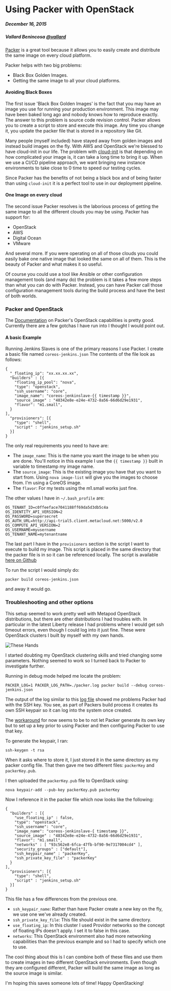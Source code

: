 # Using Packer with OpenStack
##### December 16, 2015
##### Vallard Benincosa [@vallard](http://twitter.com/vallard)

[Packer](http://packer.io) is a great tool because it allows you to easily create and distribute
the same image on every cloud platform.  

Packer helps with two big problems:
* Black Box Golden Images.
* Getting the same image to all your cloud platforms. 

#### Avoiding Black Boxes

The first issue 'Black Box Golden Images' is the fact that you may have an image you use for running
your production environment.  This image may have been baked long ago and nobody knows how to reproduce
exactly.  The answer to this problem is source code revision control.  Packer allows you to create a 
script to store and execute this image.  Any time you change it, you update the packer file that is 
stored in a repository like Git. 

Many people (myself included) have stayed away from golden images and instead build images on the fly. 
With AWS and OpenStack we're blessed to have cloud-init in our life.  The problem with [cloud-init](https://cloudinit.readthedocs.org/en/latest/) is that
depending on how complicated your image is, it can take a long time to bring it up. When we use a 
CI/CD pipeline approach, we want bringing new instance environments to take close to 0 time to speed our
testing cycles.  

Since Packer has the benefits of not being a black box and of being faster than using ```cloud-init```
it is a perfect tool to use in our deployment pipeline.  

#### One Image on every cloud

The second issue Packer resolves is the laborious process of getting the same image to all the different clouds
you may be using.  Packer has support for:

* OpenStack
* AWS
* Digital Ocean
* VMware

And several more. If you were operating on all of those clouds you could easily bake one native image that looked the
same on all of them.  This is the beauty of Packer and what makes it so useful. 

Of course you could use a tool like Ansible or other configuration management tools (and many do) the problem is it 
takes a few more steps than what you can do with Packer.  Instead, you can have Packer call those configuration management
tools during the build process and have the best of both worlds. 

### Packer and OpenStack

The [Documentation](https://www.packer.io/docs/builders/openstack.html) on Packer's OpenStack capabilities is 
pretty good.  Currently there are a few gotchas I have run into I thought I would point out.  

#### A basic Example

Running Jenkins Slaves is one of the primary reasons I use Packer.  I create a basic file named ```coreos-jenkins.json```
The contents of the file look as follows: 
```
{
  "_floating_ip": "xx.xx.xx.xx",
  "builders" : [{
    "floating_ip_pool": "nova",
    "type": "openstack",
    "ssh_username": "core", 
    "image_name": "coreos-jenkinslave-{{ timestamp }}",
    "source_image" : "48342e8e-e24e-4732-8a56-66d6d29e1931",
    "flavor": "m1.small",
  }
],
  "provisioners": [{
    "type": "shell",
    "script" : "jenkins_setup.sh"
  }]  
}
```

The only real requirements you need to have are: 
* The ```image_name```: This is the name you want the image to be when you are done. You'll notice in this example I use the ```{{ timestamp }}``` built in variable to timestamp my image name. 
* The ```source_image```: This is the existing image you have that you want to start from.  Using ```nova image-list``` will give you the images to choose from.  I'm using a CoreOS image.  
* The ```flavor```: For my tests using the m1.small works just fine. 

The other values I have in ```~/.bash_profile``` are: 
```
OS_TENANT_ID=c0ffeeface7041188ff69da5d3db5c4a
OS_IDENTITY_API_VERSION=2
OS_PASSWORD=supersecret
OS_AUTH_URL=http://api-trial5.client.metacloud.net:5000/v2.0
OS_COMPUTE_API_VERSION=2
OS_USERNAME=myusername
OS_TENANT_NAME=mytenantname
```

The last part I have in the ```provisioners``` section is the script I want to execute to build my image.  This script
is placed in the same directory that the packer file is in so it can be referenced locally.  The script is
available [here on Github](https://raw.githubusercontent.com/vallard/CiscoCloudDayLab1/master/00-Setup/Packer/jenkins_setup.sh)

To run the script I would simply do: 
```
packer build coreos-jenkins.json
```
and away it would go. 

### Troubleshooting and other options

This setup seemed to work pretty well with Metapod OpenStack distributions, but there are other distributions I had
troubles with.  In particular in the latest Liberty release I had problems where I would get ssh timeout errors, even
though I could log into it just fine. These were OpenStack clusters I built by myself with my own hands. 

![These Hands](http://www.quickmeme.com/img/6d/6d81c6fb0767104e2a58dce3f5e3666e5a34c41f407bcac7a3f1c75b0c0be46d.jpg "OpenStack built with these hands")

I started doubting my OpenStack clustering skills and tried changing some parameters.  Nothing seemed to work so I
turned back to Packer to investigate further. 

Running in debug mode helped me locate the problem: 
```
PACKER_LOG=1 PACKER_LOG_PATH=./packer.log packer build --debug coreos-jenkins.json 
```
The output of the log similar to this [log file](https://gist.github.com/crimsongreen/52f2e7d21f77471835eb) showed me 
problems Packer had with the SSH key.  You see, as part of Packers build process it creates
its own SSH keypair so it can log into the system once created.  

The [workaround](https://github.com/mitchellh/packer/issues/2526) for now seems to be to not let Packer generate its
own key but to set up a key prior to using Packer and then configuring Packer to use that key. 

To generate the keypair, I ran: 
```
ssh-keygen -t rsa
```
When it asks where to store it, I just stored it in the same directory as my packer config file.  That then gave me
two different files: ```packerKey``` and ```packerKey.pub```.  

I then uploaded the ```packerKey.pub``` file to OpenStack using: 
```
nova keypair-add --pub-key packerKey.pub packerKey
```

Now I reference it in the packer file which now looks like the following: 
 
```
{
  "builders" : [{
    "use_floating_ip" : false,
    "type": "openstack",
    "ssh_username": "core", 
    "image_name": "coreos-jenkinslave-{ timestamp }}",
    "source_image" : "48342e8e-e24e-4732-8a56-66d6d29e1931",
    "flavor": "m1.small",
    "networks" : [ "93c562e8-6fca-47fb-bf90-9e7317004cd4" ],
    "security_groups" : ["default"],
    "ssh_keypair_name" : "packerKey",
    "ssh_private_key_file" : "packerKey"
  }
],
  "provisioners": [{
    "type": "shell",
    "script" : "jenkins_setup.sh"
  }]  
}
```
This file has a few differences from the previous one.  

* ```ssh_keypair_name```: Rather than have Packer create a new key on the fly, we use one we've already created.
* ```ssh_private_key_file```: This file should exist in the same directory. 
* ```use_floating_ip```: In this cluster I used Providor networks so the concept of floating IPs doesn't apply. I set it to false in this case. 
* ```networks```: This OpenStack environment also had more networking capabilities than the previous example and so I had to specify which one to use. 

The cool thing about this is I can combine both of these files and use them to create images in two different OpenStack
environments.  Even though they are configured different, Packer will build the same image as long as the source image is
similar. 

I'm hoping this saves someone lots of time!  Happy OpenStacking!





